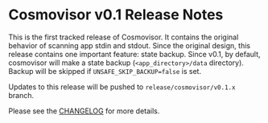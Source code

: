 # Cosmovisor v0.1 Release Notes

This is the first tracked release of Cosmovisor. It contains the original behavior of scanning app stdin and stdout.
Since the original design, this release contains one important feature: state backup. Since v0.1, by default, cosmovisor will make a state backup (`<app_directory>/data` directory). Backup will be skipped if `UNSAFE_SKIP_BACKUP=false` is set.

Updates to this release will be pushed to `release/cosmovisor/v0.1.x` branch.

Please see the [CHANGELOG](https://github.com/cosmos/cosmos-sdk/blob/release/cosmovisor/v0.1.x/cosmovisor/CHANGELOG.md) for more details.
